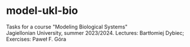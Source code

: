 # model-ukl-bio
Tasks for a course "Modeling Biological Systems"\
Jagiellonian University, summer 2023/2024. Lectures: Bartłomiej Dybiec; Exercises: Paweł F. Góra
